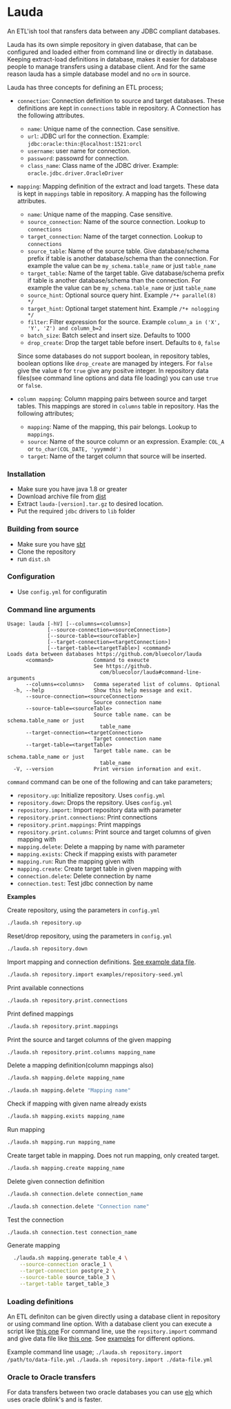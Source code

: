 # Lauda

An ETL'ish tool that ransfers data between any JDBC compliant databases.

Lauda has its own simple repository in given database, that can be configured and loaded either from command line
or directly in database. Keeping extract-load definitions in database, makes it easier for database people to
manage transfers using a database client. And for the same reason lauda has a simple database model and no `orm` in source.

Lauda has three concepts for defining an ETL process;

- `connection`: Connection definition to source and target databases. These definitions are
kept in `connections` table in repository. A Connection has the following attributes.

  - `name`: Unique name of the connection. Case sensitive.
  - `url`: JDBC url for the connection. Example: `jdbc:oracle:thin:@localhost:1521:orcl`
  - `username`: user name for connection.
  - `password`: passowrd for connection.
  - `class_name`: Class name of the JDBC driver. Example: `oracle.jdbc.driver.OracleDriver`

- `mapping`: Mapping definition of the extract and load targets. These data is kept in `mappings` table
in repository. A mapping has the following attributes.
  - `name`: Unique name of the mapping. Case sensitive.
  - `source_connection`: Name of the source connection. Lookup to `connections`
  - `target_connection`: Name of the target connection. Lookup to `connections`
  - `source_table`: Name of the source table. Give database/schema prefix if table is another database/schema than the connection. For example the value can be `my_schema.table_name` or just `table_name`
  - `target_table`: Name of the target table. Give database/schema prefix if table is another database/schema than the connection. For example the value can be `my_schema.table_name` or just `table_name`
  - `source_hint`: Optional source query hint. Example `/*+ parallel(8) */`
  - `target_hint`: Optional target statement hint. Example `/*+ nologging */`
  - `filter`: Filter expression for the source. Example `column_a in ('X', 'Y', 'Z') and column_b=2`
  - `batch_size`: Batch select and insert size. Defaults to 1000
  - `drop_create`: Drop the target table before insert. Defaults to `0`, `false`

  Since some databases do not support boolean, in repository tables, boolean options like `drop_create` are managed by integers. For `false` give the value `0` for `true` give any positve integer.
  In repository data files(see command line options and data file loading) you can use `true` or `false`.

- `column mapping`: Column mapping pairs between source and target tables. This mappings are stored in `columns`
table in repository. Has the following attributes;

  - `mapping`: Name of the mapping, this pair belongs. Lookup to `mappings`.
  - `source`: Name of the source column or an expression. Example: `COL_A` or `to_char(COL_DATE, 'yyymmdd')`
  - `target`: Name of the target column that source will be inserted.


### Installation
- Make sure you have java 1.8 or greater
- Download archive file from [dist](/dist)
- Extract `lauda-[version].tar.gz` to desired location.
- Put the required `jdbc` drivers to `lib` folder


### Building from source
- Make sure you have [sbt](https://www.scala-sbt.org/)
- Clone the repository
- run `dist.sh`

### Configuration
- Use `config.yml` for configuratin

### Command line arguments
```
Usage: lauda [-hV] [--columns=<columns>]
             [--source-connection=<sourceConnection>]
             [--source-table=<sourceTable>]
             [--target-connection=<targetConnection>]
             [--target-table=<targetTable>] <command>
Loads data between databases https://github.com/bluecolor/lauda
      <command>             Command to exeucte
                            See https://github.
                              com/bluecolor/lauda#command-line-arguments
      --columns=<columns>   Comma seperated list of columns. Optional
  -h, --help                Show this help message and exit.
      --source-connection=<sourceConnection>
                            Source connection name
      --source-table=<sourceTable>
                            Source table name. can be schema.table_name or just
                              table_name
      --target-connection=<targetConnection>
                            Target connection name
      --target-table=<targetTable>
                            Target table name. can be schema.table_name or just
                              table_name
  -V, --version             Print version information and exit.
```

`command` command can be one of the following and can take parameters;

  - `repository.up`: Initialize repository. Uses `config.yml`
  - `repository.down`: Drops the repsitory. Uses `config.yml`
  - `repository.import`: Import repository data with parameter
  - `repository.print.connections`: Print connections
  - `repository.print.mappings`: Print mappings
  - `repository.print.columns`: Print source and target columns of given mapping with
  - `mapping.delete`: Delete a mapping by name with parameter
  - `mapping.exists`: Check if mapping exists with parameter
  - `mapping.run`: Run the mapping given with
  - `mapping.create`: Create target table in given mapping with
  - `connection.delete`: Delete connection by name
  - `connection.test`: Test jdbc connection by name

**Examples**

  Create repository, using the parameters in `config.yml`
  ```sh
  ./lauda.sh repository.up
  ```

  Reset/drop repository, using the parameters in `config.yml`
  ```sh
  ./lauda.sh repository.down
  ```

  Import mapping and connection definitions. [See example data file](/examples/repository-seed-01.yml).
  ```sh
  ./lauda.sh repository.import examples/repository-seed.yml
  ```

  Print available connections
  ```sh
  ./lauda.sh repository.print.connections
  ```

  Print defined mappings
  ```sh
  ./lauda.sh repository.print.mappings
  ```

  Print the source and target columns of the given mapping
  ```sh
  ./lauda.sh repository.print.columns mapping_name
  ```

  Delete a mapping definition(column mappings also)
  ```sh
  ./lauda.sh mapping.delete mapping_name
  ```
  ```sh
  ./lauda.sh mapping.delete "Mapping name"
  ```

  Check if mapping with given name already exists
  ```sh
  ./lauda.sh mapping.exists mapping_name
  ```

  Run mapping
  ```sh
  ./lauda.sh mapping.run mapping_name
  ```

  Create target table in mapping. Does not run mapping, only created target.
  ```sh
  ./lauda.sh mapping.create mapping_name
  ```

  Delete given connection definition
  ```sh
  ./lauda.sh connection.delete connection_name
  ```

  ```sh
  ./lauda.sh connection.delete "Connection name"
  ```

  Test the connection
  ```sh
  ./lauda.sh connection.test connection_name
  ```

  Generate mapping
  ```sh
    ./lauda.sh mapping.generate table_4 \
      --source-connection oracle_1 \
      --target-connection postgre_2 \
      --source-table source_table_3 \
      --target-table target_table_3
  ```



### Loading definitions
  An ETL definiton can be given directly using a database client in repository or using
  command line option. With a database client you can execute a script like [this one](/examples/repository-seed-01.sql)
  For command line, use the `repsitory.import` command and give data file like
  [this one](/examples/repository-seed-01.yml). See [examples](/examples) for different options.

  Example command line usage;
  `./lauda.sh repository.import /path/to/data-file.yml`
  `./lauda.sh repository.import ./data-file.yml`



### Oracle to Oracle transfers
For data transfers between two oracle databases you can use [elo](https://github.com/bluecolor/elo)
which uses oracle dblink's and is faster.